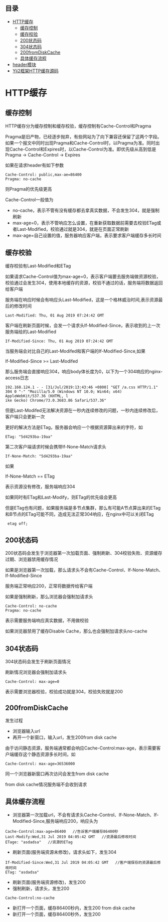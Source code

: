 ## 目录
* [HTTP缓存](#HTTP缓存)
  * [缓存控制](#缓存控制)
  * [缓存校验](#缓存校验)
  * [200状态码](#200状态码)
  * [304状态码](#304状态码)
  * [200fromDiskCache](#200fromDiskCache)
  * [具体缓存流程](#具体缓存流程)
* [header模块](#header模块)
* [Yii2框架HTTP缓存源码](#Yii2框架HTTP缓存源码)

# HTTP缓存
## 缓存控制
HTTP缓存分为缓存控制和缓存校验，缓存控制有Cache-Control和Pragma 
  
Pragma是旧产物，已经逐步抛弃，有些网站为了向下兼容还保留了这两个字段。如果一个报文中同时出现Pragma和Cache-Control时，以Pragma为准。同时出现Cache-Control和Expires时，以Cache-Control为准。即优先级从高到低是 Pragma -> Cache-Control -> Expires  
  
如果在请求header有如下参数  
```
Cache-Control: public,max-ae=86400
Pragma: no-cache
```
则Pragma的优先级更高

Cache-Control一般值为  
- no-cache，表示不管有没有缓存都去拿真实数据，不会发生304，就是强制刷新
- max-age=0，表示不管响应怎么设置，在重新获取数据前需要去校验ETag或者Last-Modified，校验通过就是304，就是在页面正常刷新
- max-age=自己设置的值，服务器响应客户端，表示要求客户端缓存多长时间

## 缓存校验
缓存校验有Last-Modified和ETag  

如果请求Cache-Control值为max-age=0，表示客户端要去服务端做资源校验，校验通过会发生304，使用本地缓存的资源，校验不通过的话，服务端将数据返回给客户端 
  
服务端在响应时候会有响应头Last-Modified，这是一个格林威治时间,表示资源最后的修改时间
```
Last-Modified: Thu, 01 Aug 2019 07:24:42 GMT
```
客户端在刷新页面时候，会发一个请求头If-Modified-Since，表示收到的上一次服务端给的Last-Modified
```
If-Modified-Since: Thu, 01 Aug 2019 07:24:42 GMT
```
当服务端会对比自己的Last-Modifed和客户端的If-Modified-Since,如果  

If-Modified-Since >= Last-Modifed  
  
那么服务端会直接响应304，响应body体长度为0，以下为一个304响应的nginx-access日志
```
192.168.124.1 - - [31/Jul/2019:13:43:46 +0800] "GET /a.css HTTP/1.1" 304 0 "-" "Mozilla/5.0 (Windows NT 10.0; Win64; x64) AppleWebKit/537.36 (KHTML, l
ike Gecko) Chrome/73.0.3683.86 Safari/537.36"
```
但是Last-Modifed无法解决资源在一秒内连续修改的问题，一秒内连续修改后，客户端只会更新一次  

更好的解决方法是ETag，服务器会响应一个根据资源算出来的字符，如
```
ETag: "5d4293ba-19aa"
```
第二次客户端请求时候会携带If-None-Match请求头
```
If-None-Match: "5d4293ba-19aa"
```
如果  
  
If-None-Match == ETag

表示资源没有修改，服务端响应304  
  
如果同时有ETag和Last-Modify，则ETag的优先级会更高  

但是ETag也有问题，如果服务端是多节点集群，那么有可能A节点算出来的ETag和B节点的ETag可能不同，造成无法正常304响应，在nginx中可以关闭ETag
```
 etag off;
```
## 200状态码
200状态码会发生于浏览器第一次加载页面、强制刷新、304校验失败、资源缓存过期、浏览器禁用缓存情况  
  
如果是浏览器第一次加载，那么请求头不会有Cache-Control、If-None-Match、If-Modified-Since  
  
服务端正常响应200，正常将数据传给客户端
  
如果是强制刷新，那么浏览器会强制加请求头
```
Cache-Control: no-cache
Pragma: no-cache
```
表示需要服务端响应真实数据，不用做校验  
  
如果浏览器禁用了缓存Disable Cache，那么也会强制加请求头no-cache
## 304状态码
304状态码会发生于刷新页面情况  
  
刷新情况浏览器会强制加请求头
```
Cache-Control: max-age=0
```
  
表示需要浏览器校验，校验成功就是304，校验失败就是200
## 200fromDiskCache
发生过程
- 浏览器输入url
- 再开一个新窗口，输入url，发生200from disk cache  

由于访问静态资源，服务端通常都会响应Cache-Control:max-age，表示需要客户端缓存这个静态资源多长时间，如
```
Cache-Control: max-age=36536000
```
同一个浏览器新窗口再次访问会发生from disk cache  

from disk cache情况服务端不会收到请求
## 具体缓存流程
- 浏览器第一次加载url，不会有请求头Cache-Control、If-None-Match、If-Modified-Since,服务端响应200，响应头为
```
Cache-Control:max-age=86400   //告诉客户端缓存86400秒
Last-Modify:Wed,31 Jul 2019 04:05:42 GMT   //资源最后修改时间
ETage: "asdadsa"   //资源的ETag
```
- 刷新页面(服务端资源未修改)，请求头如下，发生304
```
If-Modified-Since:Wed,31 Jul 2019 04:05:42 GMT   //客户端保存的资源最后修改时间
ETag: "asdadsa"
```
- 刷新页面(服务端资源修改)，发生200
- 强制刷新，请求头，发生200
```
Cache-Control:no-cache
```
- 新打开一个页面，缓存86400秒内，发生200 from disk cache
- 新打开一个页面，缓存86400秒外，发生200
